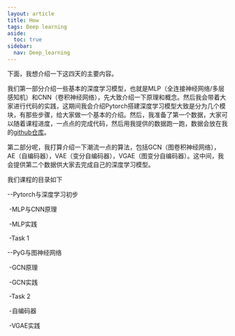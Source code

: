 ```yaml
---
layout: article
title: How
tags: Deep learning
aside:
  toc: true
sidebar:
  nav: Deep_learning
---
```


下面，我想介绍一下这四天的主要内容。

我们第一部分介绍一些基本的深度学习模型，也就是MLP（全连接神经网络/多层感知机）和CNN（卷积神经网络），先大致介绍一下原理和概念。然后我会带着大家进行代码的实践，这期间我会介绍Pytorch搭建深度学习模型大致是分为几个模块，有那些步骤，给大家做一个基本的介绍。然后，我准备了第一个数据，大家可以随着课程进度，一点点的完成代码，然后用我提供的数据跑一跑，数据会放在我的[github仓库](https://github.com/Wu-Haonan/Deep_learning_short_course/)。

第二部分呢，我打算介绍一下潮流一点的算法，包括GCN（图卷积神经网络），AE（自编码器），VAE（变分自编码器），VGAE（图变分自编码器）。这中间，我会提供第二个数据供大家去完成自己的深度学习模型。<!--more-->

我们课程的目录如下

--Pytorch与深度学习初步
  
&nbsp;-MLP与CNN原理

&nbsp;-MLP实践

&nbsp;-Task 1

--PyG与图神经网络

&nbsp;-GCN原理

&nbsp;-GCN实践

&nbsp;-Task 2

&nbsp;-自编码器

&nbsp;-VGAE实践
